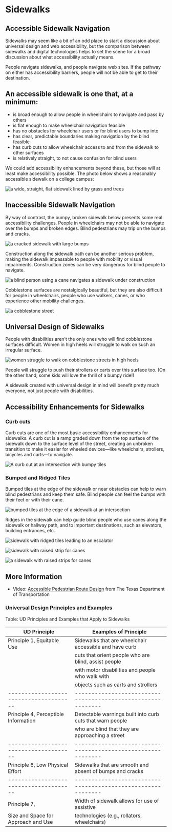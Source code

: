 # Sidewalks

## Accessible Sidewalk Navigation
Sidewalks may seem like a bit of an odd place to start a discussion about universal design and web accessibility, but the comparison between sidewalks and digital technologies helps to set the scene for a broad discussion about what accessibility actually means.

People navigate sidewalks, and people navigate web sites. If the pathway on either has accessibility barriers, people will not be able to get to their destination.

## An accessible sidewalk is one that, at a minimum:

- is broad enough to allow people in wheelchairs to navigate and pass by others
- is flat enough to make wheelchair navigation feasible
- has no obstacles for wheelchair users or for blind users to bump into
- has clear, predictable boundaries making navigation by the blind feasible
- has curb cuts to allow wheelchair access to and from the sidewalk to other surfaces
- is relatively straight, to not cause confusion for blind users

We could add accessibility enhancements beyond these, but those will at least make accessibility possible. The photo below shows a reasonably accessible sidewalk on a college campus:

![a wide, straight, flat sidewalk lined by grass and trees](sidewalk-wide.jpg)

## Inaccessible Sidewalk Navigation

By way of contrast, the bumpy, broken sidewalk below presents some real accessibility challenges. People in wheelchairs may not be able to navigate over the bumps and broken edges. Blind pedestrians may trip on the bumps and cracks.

![a cracked sidewalk with large bumps](sidewalk-cracked.jpg)

Construction along the sidewalk path can be another serious problem, making the sidewalk impassable to people with mobility or visual impairments. Construction zones can be very dangerous for blind people to navigate.

![a blind person using a cane navigates a sidewalk under construction](sidewalk-construction-500.jpg)

Cobblestone surfaces are nostalgically beautiful, but they are also difficult for people in wheelchairs, people who use walkers, canes, or who experience other mobility challenges.

![a cobblestone street](cobblestone-600.jpg)

## Universal Design of Sidewalks

People with disabilities aren't the only ones who will find cobblestone surfaces difficult. Women in high heels will struggle to walk on such an irregular surface.

![women struggle to walk on cobblestone streets in high heels](cobblestone-high-heels-600.jpg)

People will struggle to push their strollers or carts over this surface too. (On the other hand, some kids will love the thrill of a bumpy ride!)

A sidewalk created with universal design in mind will benefit pretty much everyone, not just people with disabilities.

## Accessibility Enhancements for Sidewalks

### Curb cuts

Curb cuts are one of the most basic accessibility enhancements for sidewalks. A curb cut is a ramp graded down from the top surface of the sidewalk down to the surface level of the street, creating an unbroken transition to make it easier for wheeled devices—like wheelchairs, strollers, bicycles and carts—to navigate.

![A curb cut at an intersection with bumpy tiles](curbcut1-600.jpg)

### Bumped and Ridged Tiles

Bumped tiles at the edge of the sidewalk or near obstacles can help to warn blind pedestrians and keep them safe. Blind people can feel the bumps with their feet or with their cane.

![bumped tiles at the edge of a sidewalk at an intersection](tactile_warning_curb_ramps.jpg)

Ridges in the sidewalk can help guide blind people who use canes along the sidewalk or hallway path, and to important destinations, such as elevators, building entrances, etc.

![sidewalk with ridged tiles leading to an escalator](sidewalk-ridge-tiles.jpg)

![sidewalk with raised strip for canes](sidewalk-cane-strip2.jpg)

![a sidewalk with raised strips for canes](sidewalk-cane-strip.jpg)

## More Information

- Video: [Accessible Pedestrian Route Design](https://www.youtube.com/watch?v=uKYh4Ihp7WQ) from The Texas Department of Transportation

### Universal Design Principles and Examples

Table: UD Principles and Examples that Apply to Sidewalks

UD Principle                          | Examples of Principle
--------------------------------------|------------------------------------------------------------
Principle 1, Equitable Use	          | Sidewalks that are wheelchair accessible and have curb 
                                      | cuts that orient people who are blind, assist people 
                                      | with motor disabilities and people who walk with
                                      | objects such as carts and strollers
--------------------------------------|------------------------------------------------------------
Principle 4, Perceptible Information	| Detectable warnings built into curb cuts that warn people 
                                      | who are blind that they are approaching a street
--------------------------------------|------------------------------------------------------------
Principle 6, Low Physical Effort      | Sidewalks that are smooth and absent of bumps and cracks
--------------------------------------|------------------------------------------------------------
Principle 7,                          | Width of sidewalk allows for use of assistive 
Size and Space for Approach and Use	  | technologies (e.g., rollators, wheelchairs)

